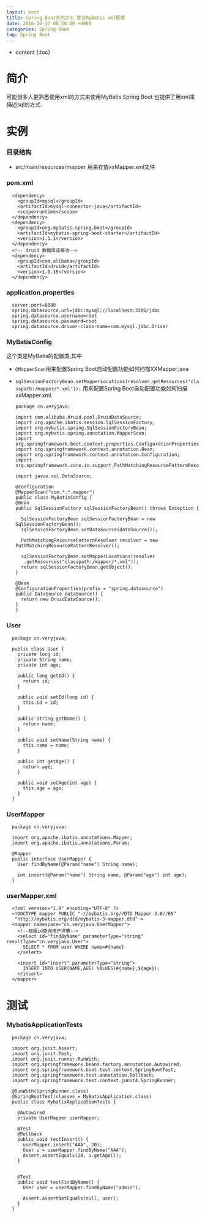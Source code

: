 ```yaml
---
layout: post
title: Spring Boot系列之七 整合MyBatis xml配置
date: 2016-10-17 08:58:00 +0800
categories: Spring-Boot
tag: Spring Boot
---
```


* content
{:toc}

简介
===

可能很多人更熟悉使用xml的方式来使用MyBatis.Spring Boot 也提供了用xml来描述sql的方式.

实例
===

### 目录结构

* src/main/resources/mapper 用来存放xxMapper.xml文件

### pom.xml

      <dependency>
        <groupId>mysql</groupId>
        <artifactId>mysql-connector-java</artifactId>
        <scope>runtime</scope>
      </dependency>
      <dependency>
        <groupId>org.mybatis.spring.boot</groupId>
        <artifactId>mybatis-spring-boot-starter</artifactId>
        <version>1.1.1</version>
      </dependency>
      <!-- druid 数据库连接池-->
      <dependency>
        <groupId>com.alibaba</groupId>
        <artifactId>druid</artifactId>
        <version>1.0.15</version>
      </dependency>

### application.properties

      server.port=8080
      spring.datasource.url=jdbc:mysql://localhost:3306/jdbc
      spring.datasource.username=root
      spring.datasource.password=root
      spring.datasource.driver-class-name=com.mysql.jdbc.Driver

### MyBatisConfig

  这个类是MyBatis的配置类,其中

* `@MapperScan`用来配置Spring Boot自动配置功能如何扫描XXMapper.java
* `sqlSessionFactoryBean.setMapperLocations(resolver.getResources("classpath:/mapper/*.xml"));` 用来配置Spring Boot自动配置功能如何扫描xxMapper.xml.

      package cn.veryjava;

      import com.alibaba.druid.pool.DruidDataSource;
      import org.apache.ibatis.session.SqlSessionFactory;
      import org.mybatis.spring.SqlSessionFactoryBean;
      import org.mybatis.spring.annotation.MapperScan;
      import org.springframework.boot.context.properties.ConfigurationProperties;
      import org.springframework.context.annotation.Bean;
      import org.springframework.context.annotation.Configuration;
      import org.springframework.core.io.support.PathMatchingResourcePatternResolver;

      import javax.sql.DataSource;

      @Configuration
      @MapperScan("com.*.*.mapper")
      public class MyBatisConfig {
      @Bean
      public SqlSessionFactory sqlSessionFactoryBean() throws Exception {

        SqlSessionFactoryBean sqlSessionFactoryBean = new SqlSessionFactoryBean();
        sqlSessionFactoryBean.setDataSource(dataSource());

        PathMatchingResourcePatternResolver resolver = new PathMatchingResourcePatternResolver();

        sqlSessionFactoryBean.setMapperLocations(resolver
         .getResources("classpath:/mapper/*.xml"));
        return sqlSessionFactoryBean.getObject();
      }

      @Bean
      @ConfigurationProperties(prefix = "spring.datasource")
      public DataSource dataSource() {
        return new DruidDataSource();
      }
      }

### User
      package cn.veryjava;

      public class User {
        private long id;
        private String name;
        private int age;

        public long getId() {
          return id;
        }

        public void setId(long id) {
          this.id = id;
        }

        public String getName() {
          return name;
        }

        public void setName(String name) {
          this.name = name;
        }

        public int getAge() {
          return age;
        }

        public void setAge(int age) {
          this.age = age;
        }
      }

### UserMapper

      package cn.veryjava;

      import org.apache.ibatis.annotations.Mapper;
      import org.apache.ibatis.annotations.Param;

      @Mapper
      public interface UserMapper {
        User findByName(@Param("name") String name);

        int insert(@Param("name") String name, @Param("age") int age);
      }

### userMapper.xml

      <?xml version="1.0" encoding="UTF-8" ?>
      <!DOCTYPE mapper PUBLIC "-//mybatis.org//DTD Mapper 3.0//EN"
       "http://mybatis.org/dtd/mybatis-3-mapper.dtd" >
      <mapper namespace="cn.veryjava.UserMapper">
        <!--根据id查询用户详情-->
        <select id="findByName" parameterType="string" resultType="cn.veryjava.User">
          SELECT * FROM user WHERE name=#{name}
        </select>

        <insert id="insert" parameterType="string">
          INSERT INTO USER(NAME,AGE) VALUES(#{name},${age});
        </insert>
      </mapper>

测试
===

### MybatisApplicationTests

      package cn.veryjava;

      import org.junit.Assert;
      import org.junit.Test;
      import org.junit.runner.RunWith;
      import org.springframework.beans.factory.annotation.Autowired;
      import org.springframework.boot.test.context.SpringBootTest;
      import org.springframework.test.annotation.Rollback;
      import org.springframework.test.context.junit4.SpringRunner;

      @RunWith(SpringRunner.class)
      @SpringBootTest(classes = MyBatisApplication.class)
      public class MybatisApplicationTests {

        @Autowired
        private UserMapper userMapper;

        @Test
        @Rollback
        public void testInsert() {
          userMapper.insert("AAA", 20);
          User u = userMapper.findByName("AAA");
          Assert.assertEquals(20, u.getAge());
        }


        @Test
        public void testFindByName() {
          User user = userMapper.findByName("admin");

          Assert.assertNotEquals(null, user);
        }
      }
